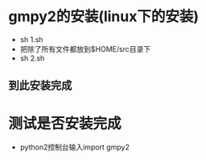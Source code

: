 # gmpy2的安装(linux下的安装)
* sh 1.sh
* 把除了所有文件都放到$HOME/src目录下
* sh 2.sh
## 到此安装完成

# 测试是否安装完成
* python2控制台输入import gmpy2
